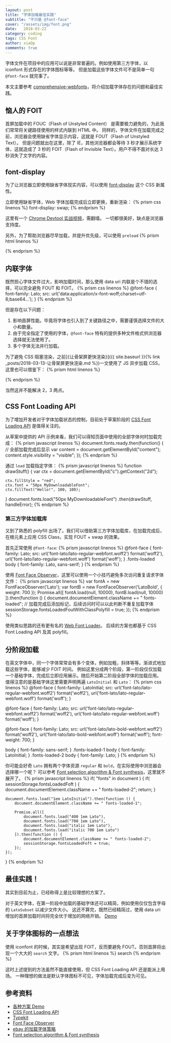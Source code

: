 ```yaml
---
layout: post
title: "字体加载最佳实践"
subtitle: "不只是 @font-face"
cover: "/assets/img/font.png"
date:   2018-03-22
category: coding
tags: CSS Font
author: xiaOp
comments: true
---
```


字体文件在项目中的应用可以说是非常普遍的。例如使用第三方字体，以 iconfont 形式存在的字体图标等等。
但是加载这些字体文件可不是简单一句 `@font-face` 就完事了。

本文主要参考 [comprehensive-webfonts](https://www.zachleat.com/web/comprehensive-webfonts/)，将介绍加载字体存在的问题和最佳实践。

## 恼人的 FOIT

首屏加载中的 FOUC（Flash of Unstyled Content） 是需要极力避免的，为此我们常常将关键路径使用的样式内联到 HTML 中。
同样的，字体文件在加载完成之前，浏览器会使用缺省字体显示内容，这就是 FOUT（Flash of Unstyled Text）。
但是问题就出在这里，除了 IE，其他浏览器都会等待 3 秒才展示系统字体，这就造成了 3 秒的 FOIT（Flash of Invisible Text）。用户不得不面对长达 3 秒消失了文字的内容。

## font-display

为了让浏览器立即使用缺省字体现实内容，可以使用 [font-display](https://tabatkins.github.io/specs/css-font-display/#valdef-font-face-font-display-swap) 这个 CSS 新属性。

立即使用缺省字体，Web 字体加载完成后立即更换，重新渲染：
{% prism css linenos %}
font-display: swap;
{% endprism %}

这里有一个 [Chrome Devtool 实战视频](https://www.youtube.com/watch?v=yRrrL0Mg1pM&t=487s)，需翻墙。
一切都很美好，缺点是浏览器支持度。

另外，为了帮助浏览器尽早加载，并提升优先级，可以使用 `preload`
{% prism html linenos %}
<link rel="preload" href="font.woff2" as="font" type="font/woff2" crossorigin>
{% endprism %}

## 内联字体

既然担心字体文件过大，影响加载时间，那么使用 data uri 内联是个不错的选择，可以完全避免 FOUT 和 FOIT。
{% prism css linenos %}
@font-face {
	font-family: Lato;
    src: url('data:application/x-font-woff;charset=utf-8;base64...');
}
{% endprism %}

但是存在以下问题：
1. 影响首屏性能。毕竟将字体也引入到了关键路径之中，需要谨慎选择文件的大小和数量。
2. 由于完全指定了使用的字体，`@font-face` 特有的提供多种文件格式供浏览器选择就无法使用了。
3. 多个字体无法并行加载。

为了避免 CSS 阻塞渲染，之前[《让骨架屏更快渲染》]({{ site.baseurl }}{% link _posts/2018-03-13-让骨架屏更快渲染.md %})一文使用了 JS 异步加载 CSS，这里也可以借鉴下：
{% prism html linenos %}
<script>
    /*! loadCSS: load a CSS file asynchronously*/
    (function(e){"use strict";var t=function(t,n,r)});
	loadCSS("async-data-uri.css");
</script>
{% endprism %}

当然这并不能解决 2，3 两点。

## CSS Font Loading API

为了增加开发者对于字体加载状态的控制，目前处于草案阶段的 [CSS Font Loading API](https://drafts.csswg.org/css-font-loading/) 是值得关注的。

从草案中提供的 API 示例来看，我们可以得知页面中使用的全部字体何时加载完成：
{% prism javascript linenos %}
document.fonts.ready.then(function() {
    // 全部加载完成后显示
    var content = document.getElementById("content");
    content.style.visibility = "visible";
});
{% endprism %}

通过 `load` 加载指定字体：
{% prism javascript linenos %}
function drawStuff() {
    var ctx = document.getElementById("c").getContext("2d");

    ctx.fillStyle = "red";
    ctx.font = "50px MyDownloadableFont";
    ctx.fillText("Hello!", 100, 100);
}
document.fonts.load("50px MyDownloadableFont")
    .then(drawStuff, handleError);
{% endprism %}

### 第三方字体加载库

又到了熟悉的 polyfill 出场了。我们可以借助第三方字体加载库，在加载完成后，在根元素上应用 CSS Class，实现 FOUT + swap 的效果。

首先正常使用 `@font-face`:
{% prism javascript linenos %}
@font-face {
    font-family: Lato;
    src: url('font-lato/lato-regular-webfont.woff2') format('woff2'),
        url('font-lato/lato-regular-webfont.woff') format('woff');
}
.fonts-loaded body {
    font-family: Lato, sans-serif;
}
{% endprism %}

使用 [Font Face Observer](https://github.com/bramstein/fontfaceobserver)，这里可以使用一个小技巧避免多次访问重复请求字体文件：
{% prism javascript linenos %}
var fontA = new FontFaceObserver('Lato');
var fontB = new FontFaceObserver('LatoBold', {
    weight: 700
});
Promise.all([
    fontA.load(null, 10000),
    fontB.load(null, 10000)
]).then(function () {
    document.documentElement.className += " fonts-loaded";
    // 加载完成后添加标记，后续访问时可以以此判断不重复加载字体
    sessionStorage.fontsLoadedFoutWithClassPolyfill = true;
});
{% endprism %}

使用类似思路的还有更有名的 [Web Font Loader](https://github.com/typekit/webfontloader)。
后续的方案也都基于 CSS Font Loading API 及其 polyfill。

## 分阶段加载

在英文字体中，同一个字体常常会有多个变体，例如加粗，斜体等等。渐进式地加载这些字体，能够减少 FOIT 时间。
例如这里分成两个阶段，第一阶段仅仅加载一个基础字体，完成后立即应用展示。随后开始第二阶段全部字体的加载应用。
值得注意的是基础字体这里需要声明两遍 `LatoInitial` 和 `Lato`：
{% prism css linenos %}
@font-face {
	font-family: LatoInitial;
	src: url('font-lato/lato-regular-webfont.woff2') format('woff2'),
		url('font-lato/lato-regular-webfont.woff') format('woff');
}

@font-face {
	font-family: Lato;
	src: url('font-lato/lato-regular-webfont.woff2') format('woff2'),
		url('font-lato/lato-regular-webfont.woff') format('woff');
}

@font-face {
	font-family: Lato;
	src: url('font-lato/lato-bold-webfont.woff2') format('woff2'),
		url('font-lato/lato-bold-webfont.woff') format('woff');
	font-weight: 700;
}

body {
	font-family: sans-serif;
}
.fonts-loaded-1 body {
	font-family: LatoInitial;
}
.fonts-loaded-2 body {
	font-family: Lato;
}
{% endprism %}

你可能会好奇 `Lato` 拥有两个字体资源 `regular` 和 `bold`，在实际使用中浏览器会选择哪一个呢？
可以参考 [Font selection algorithm & Font synthesis](https://www.igvita.com/2014/09/16/optimizing-webfont-selection-and-synthesis/)，这里就不展开了。
{% prism javascript linenos %}
if( "fonts" in document ) {
    if( sessionStorage.fontsLoadedFoft ) {
        document.documentElement.className += " fonts-loaded-2";
        return;
    }

    document.fonts.load("1em LatoInitial").then(function () {
        document.documentElement.className += " fonts-loaded-1";

        Promise.all([
            document.fonts.load("400 1em Lato"),
            document.fonts.load("700 1em Lato"),
            document.fonts.load("italic 1em Lato"),
            document.fonts.load("italic 700 1em Lato")
        ]).then(function () {
            document.documentElement.className += " fonts-loaded-2";
            sessionStorage.fontsLoadedFoft = true;
        });
    });
}
{% endprism %}

## 最佳实践！

其实到目前为止，已经称得上是比较理想的方案了。

对于英文字体，在第一阶段中加载的基础字体还可以精简，例如使用仅仅包含字母的 `LatoSubset` 以减少文件大小。
这还不算完，既然已经精简过，使用 data uri 增加的首屏加载时间将完全优于增加的网络开销。
[Demo](https://github.com/zachleat/web-font-loading-recipes/blob/master/critical-foft-data-uri-polyfill.html)

## 关于字体图标的一点想法

使用 iconfont 的时候，其实是希望出现 FOIT，反而要避免 FOUT。否则首屏将出现一个大大的 `search` 文字。
{% prism html linenos %}
<span class='material-icon'>search</span>
{% endprism %}

这时上述提到的方法虽然不能直接使用，但 CSS Font Loading API 还是能派上用场。
一种理想的做法是默认字体图标不可见，字体加载完成后变为可见。

## 参考资料

* [各种方案 Demo](https://github.com/zachleat/web-font-loading-recipes)
* [CSS Font Loading API](https://drafts.csswg.org/css-font-loading/)
* [Typekit](https://helpx.adobe.com/typekit/using/embed-codes.html#Advancedembedcode)
* [Font Face Observer](https://github.com/bramstein/fontfaceobserver)
* [ebay 的加载字体策略](http://www.ebaytechblog.com/2017/09/21/ebays-font-loading-strategy/)
* [Font selection algorithm & Font synthesis](https://www.igvita.com/2014/09/16/optimizing-webfont-selection-and-synthesis/)